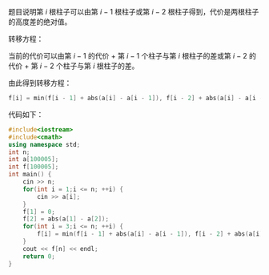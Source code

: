 题目说明第 $i$ 根柱子可以由第 $i-1$ 根柱子或第 $i-2$ 根柱子得到，代价是两根柱子的高度差的绝对值。

转移方程：

当前的代价可以由第 $i-1$ 的代价 $+$ 第 $i-1$ 个柱子与第 $i$ 根柱子的差或第 $i-2$ 的代价 $+$ 第 $i-2$ 个柱子与第 $i$ 根柱子的差。

由此得到转移方程：
```cpp
f[i] = min(f[i - 1] + abs(a[i] - a[i - 1]), f[i - 2] + abs(a[i] - a[i - 2]));
```

代码如下：
```cpp
#include<iostream>
#include<cmath>
using namespace std;
int n;
int a[100005];
int f[100005];
int main() {
	cin >> n;
	for(int i = 1;i <= n; ++i) {
		cin >> a[i];
	}
	f[1] = 0;
	f[2] = abs(a[1] - a[2]);
	for(int i = 3;i <= n; ++i) {
		f[i] = min(f[i - 1] + abs(a[i] - a[i - 1]), f[i - 2] + abs(a[i] - a[i - 2]));
	}
	cout << f[n] << endl;
	return 0;
}

```


